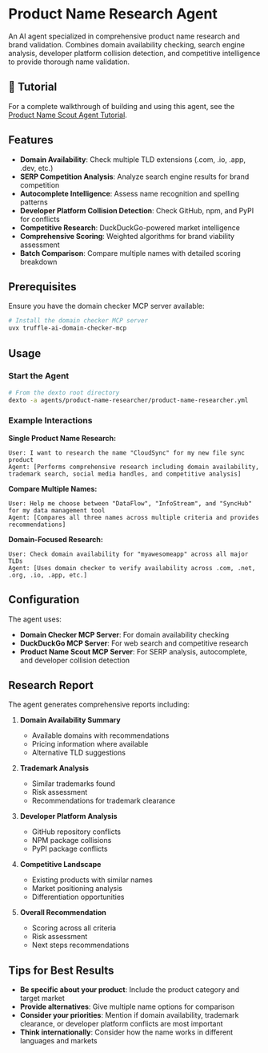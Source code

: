 # Product Name Research Agent

An AI agent specialized in comprehensive product name research and brand validation. Combines domain availability checking, search engine analysis, developer platform collision detection, and competitive intelligence to provide thorough name validation.

## 📖 Tutorial

For a complete walkthrough of building and using this agent, see the [Product Name Scout Agent Tutorial](../../docs/docs/tutorials/product-name-scout-agent.md).

## Features

- **Domain Availability**: Check multiple TLD extensions (.com, .io, .app, .dev, etc.)
- **SERP Competition Analysis**: Analyze search engine results for brand competition
- **Autocomplete Intelligence**: Assess name recognition and spelling patterns
- **Developer Platform Collision Detection**: Check GitHub, npm, and PyPI for conflicts
- **Competitive Research**: DuckDuckGo-powered market intelligence
- **Comprehensive Scoring**: Weighted algorithms for brand viability assessment
- **Batch Comparison**: Compare multiple names with detailed scoring breakdown

## Prerequisites

Ensure you have the domain checker MCP server available:

```bash
# Install the domain checker MCP server
uvx truffle-ai-domain-checker-mcp
```

## Usage

### Start the Agent

```bash
# From the dexto root directory
dexto -a agents/product-name-researcher/product-name-researcher.yml
```

### Example Interactions

**Single Product Name Research:**
```
User: I want to research the name "CloudSync" for my new file sync product
Agent: [Performs comprehensive research including domain availability, trademark search, social media handles, and competitive analysis]
```

**Compare Multiple Names:**
```
User: Help me choose between "DataFlow", "InfoStream", and "SyncHub" for my data management tool
Agent: [Compares all three names across multiple criteria and provides recommendations]
```

**Domain-Focused Research:**
```
User: Check domain availability for "myawesomeapp" across all major TLDs
Agent: [Uses domain checker to verify availability across .com, .net, .org, .io, .app, etc.]
```

## Configuration

The agent uses:
- **Domain Checker MCP Server**: For domain availability checking
- **DuckDuckGo MCP Server**: For web search and competitive research
- **Product Name Scout MCP Server**: For SERP analysis, autocomplete, and developer collision detection

## Research Report

The agent generates comprehensive reports including:

1. **Domain Availability Summary**
   - Available domains with recommendations
   - Pricing information where available
   - Alternative TLD suggestions

2. **Trademark Analysis**
   - Similar trademarks found
   - Risk assessment
   - Recommendations for trademark clearance

3. **Developer Platform Analysis**
   - GitHub repository conflicts
   - NPM package collisions
   - PyPI package conflicts

4. **Competitive Landscape**
   - Existing products with similar names
   - Market positioning analysis
   - Differentiation opportunities

5. **Overall Recommendation**
   - Scoring across all criteria
   - Risk assessment
   - Next steps recommendations

## Tips for Best Results

- **Be specific about your product**: Include the product category and target market
- **Provide alternatives**: Give multiple name options for comparison
- **Consider your priorities**: Mention if domain availability, trademark clearance, or developer platform conflicts are most important
- **Think internationally**: Consider how the name works in different languages and markets